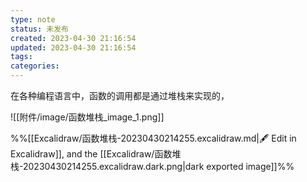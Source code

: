 ```yaml
---
type: note
status: 未发布
created: 2023-04-30 21:16:54
updated: 2023-04-30 21:16:54
tags:
categories: 
---
```



在各种编程语言中，函数的调用都是通过堆栈来实现的，


![[附件/image/函数堆栈_image_1.png]]


%%[[Excalidraw/函数堆栈-20230430214255.excalidraw.md|🖋 Edit in Excalidraw]], and the [[Excalidraw/函数堆栈-20230430214255.excalidraw.dark.png|dark exported image]]%%